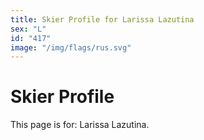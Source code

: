 ```yaml
---
title: Skier Profile for Larissa Lazutina
sex: "L"
id: "417"
image: "/img/flags/rus.svg" 
---
```


# Skier Profile

This page is for: Larissa Lazutina.
    